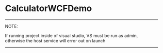 # CalculatorWCFDemo

*******************
NOTE:

If running project inside of visual studio, VS must be run as admin, otherwise the host service will error out on launch

*******************
